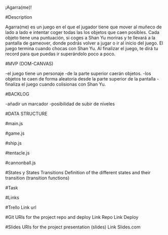 ¡Agarra(me)!

#Description

Agarra(me) es un juego en el que el jugador tiene que mover al muñeco de lado a lado e intentar coger todas las los objetos que caen posibles. Cada objeto tiene una puntuación, si coges a Shan Yu moriras y te llevará a la pantalla de gameover, donde podrás volver a jugar o ir al inicio del juego.
El juego termina cuando chocas con Shan Yu.
Al finalizar el juego, te dirá tu record para que puedas ir superándolo poco a poco.

#MVP (DOM-CANVAS)

-el juego tiene un personaje
-de la parte superior caerán objetos.
-los objetos te caen de forma aleatoria desde la parte superior de la pantalla
-finaliza el juego cuando colisionas con Shan Yu.

#BACKLOG

-añadir un marcador
-posibilidad de subir de niveles

#DATA STRUCTURE

#main.js

#game.js

#ship.js

#tentacle.js

#cannonball.js

#States y States Transitions
Definition of the different states and their transition (transition functions)


#Task

#Links

#Trello
Link url

#Git
URls for the project repo and deploy Link Repo Link Deploy

#Slides
URls for the project presentation (slides) Link Slides.com